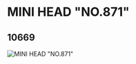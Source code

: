 # MINI HEAD  "NO.871"
## 10669
![MINI HEAD  "NO.871"](https://lc-www-live-s.legocdn.com/media/bricks/5/2/6020815.jpg)